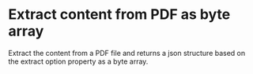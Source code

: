 # Extract content from PDF as byte array

Extract the content from a PDF file and returns a json structure based on the extract option property as a byte array.

